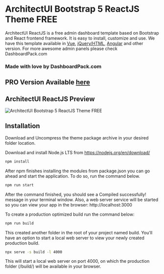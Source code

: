 # ArchitectUI Bootstrap 5 ReactJS Theme FREE

ArchitectUI ReactJS is a free admin dashboard template based on Bootstrap and React frontend framework. It is easy to install, customize and use. We have this template available in [Vue](https://dashboardpack.com/theme-details/architectui-dashboard-vue-pro/), [jQuery/HTML](https://dashboardpack.com/theme-details/architectui-dashboard-html-pro), [Angular](https://dashboardpack.com/theme-details/architectui-angular-7-bootstrap-material-design-pro?v=7516fd43adaa) and other version. For more awesome admin panels please check DashboardPack.com

### Made with love by DashboardPack.com

## PRO Version Available [here](https://dashboardpack.com/theme-details/architectui-dashboard-react-pro)

## ArchitectUI ReactJS Preview

![ArchitectUI Bootstrap 5 ReactJS Theme FREE](https://colorlib.com/wp/wp-content/uploads/sites/2/architectui-react-free.jpg)

## Installation

Download and Uncompress the theme package archive in your desired folder location.

Download and install Node.js LTS from https://nodejs.org/en/download/

```bash
npm install
```

After npm finishes installing the modules from package.json you can go ahead and start the application. To do so, run the command below.

```bash
npm run start
```

After the command finished, you should see a Compiled successfully! message in your terminal window. Also, a web server service will be started so you can view your app in the browser: http://localhost:3000

To create a production optimized build run the command below:

```bash
npm run build
```

This created another folder in the root of your project named build. You'll have an option to start a local web server to view your newly created production build.

```bash
npx serve -s build -l 4000
```

This will start a local web server on port 4000, on which the production folder (/build/) will be available in your browser.
